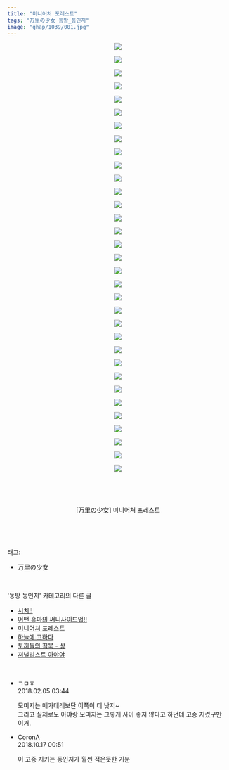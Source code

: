 ```yaml
---
title: "미니어처 포레스트"
tags: "万里の少女 동방_동인지"
image: "ghap/1039/001.jpg"
---
```

<div class="article">
<p style="text-align: center; clear: none; float: none;"><img src="{{ site.nasurl }}/ghap/1039/001.jpg"/></p>
<p style="text-align: center; clear: none; float: none;"><img src="{{ site.nasurl }}/ghap/1039/002.jpg"/></p>
<p style="text-align: center; clear: none; float: none;"><img src="{{ site.nasurl }}/ghap/1039/003.jpg"/></p>
<p style="text-align: center; clear: none; float: none;"><img src="{{ site.nasurl }}/ghap/1039/004.jpg"/></p>
<p style="text-align: center; clear: none; float: none;"><img src="{{ site.nasurl }}/ghap/1039/005.jpg"/></p>
<p style="text-align: center; clear: none; float: none;"><img src="{{ site.nasurl }}/ghap/1039/006.jpg"/></p>
<p style="text-align: center; clear: none; float: none;"><img src="{{ site.nasurl }}/ghap/1039/007.jpg"/></p>
<p style="text-align: center; clear: none; float: none;"><img src="{{ site.nasurl }}/ghap/1039/008.jpg"/></p>
<p style="text-align: center; clear: none; float: none;"><img src="{{ site.nasurl }}/ghap/1039/009.jpg"/></p>
<p style="text-align: center; clear: none; float: none;"><img src="{{ site.nasurl }}/ghap/1039/010.jpg"/></p>
<p style="text-align: center; clear: none; float: none;"><img src="{{ site.nasurl }}/ghap/1039/011.jpg"/></p>
<p style="text-align: center; clear: none; float: none;"><img src="{{ site.nasurl }}/ghap/1039/012.jpg"/></p>
<p style="text-align: center; clear: none; float: none;"><img src="{{ site.nasurl }}/ghap/1039/013.jpg"/></p>
<p style="text-align: center; clear: none; float: none;"><img src="{{ site.nasurl }}/ghap/1039/014.jpg"/></p>
<p style="text-align: center; clear: none; float: none;"><img src="{{ site.nasurl }}/ghap/1039/015.jpg"/></p>
<p style="text-align: center; clear: none; float: none;"><img src="{{ site.nasurl }}/ghap/1039/016.jpg"/></p>
<p style="text-align: center; clear: none; float: none;"><img src="{{ site.nasurl }}/ghap/1039/017.jpg"/></p>
<p style="text-align: center; clear: none; float: none;"><img src="{{ site.nasurl }}/ghap/1039/018.jpg"/></p>
<p style="text-align: center; clear: none; float: none;"><img src="{{ site.nasurl }}/ghap/1039/019.jpg"/></p>
<p style="text-align: center; clear: none; float: none;"><img src="{{ site.nasurl }}/ghap/1039/020.jpg"/></p>
<p style="text-align: center; clear: none; float: none;"><img src="{{ site.nasurl }}/ghap/1039/021.jpg"/></p>
<p style="text-align: center; clear: none; float: none;"><img src="{{ site.nasurl }}/ghap/1039/022.jpg"/></p>
<p style="text-align: center; clear: none; float: none;"><img src="{{ site.nasurl }}/ghap/1039/023.jpg"/></p>
<p style="text-align: center; clear: none; float: none;"><img src="{{ site.nasurl }}/ghap/1039/024.jpg"/></p>
<p style="text-align: center; clear: none; float: none;"><img src="{{ site.nasurl }}/ghap/1039/025.jpg"/></p>
<p style="text-align: center; clear: none; float: none;"><img src="{{ site.nasurl }}/ghap/1039/026.jpg"/></p>
<p style="text-align: center; clear: none; float: none;"><img src="{{ site.nasurl }}/ghap/1039/027.jpg"/></p>
<p style="text-align: center; clear: none; float: none;"><img src="{{ site.nasurl }}/ghap/1039/028.jpg"/></p>
<p style="text-align: center; clear: none; float: none;"><img src="{{ site.nasurl }}/ghap/1039/029.jpg"/></p>
<p style="text-align: center; clear: none; float: none;"><img src="{{ site.nasurl }}/ghap/1039/030.jpg"/></p>
<p style="text-align: center; clear: none; float: none;"><img src="{{ site.nasurl }}/ghap/1039/031.jpg"/></p>
<p style="text-align: center; clear: none; float: none;"><img src="{{ site.nasurl }}/ghap/1039/032.jpg"/></p>
<p style="text-align: center; clear: none; float: none;"><img src="{{ site.nasurl }}/ghap/1039/033.jpg"/></p>
<p style="text-align: center; clear: none; float: none;"><br/></p>
<p style="text-align: center; clear: none; float: none;"><br/></p>
<p style="text-align: center; clear: none; float: none;">[万里の少女] 미니어처 포레스트</p>
<p><br/></p>
</div><br/>
<div class="tagTrail">
<p>태그: </p>
<ul>
<li>万里の少女</li>
</ul>
</div><br/>
<div class="another">
<p>'동방 동인지' 카테고리의 다른 글</p>
<ul>
<li><a href="/2016-07-23-ghap_1041">서치!!</a></li>
<li><a href="/2016-07-23-ghap_1040">어떤 홍마의 써니사이드업!!</a></li>
<li><a href="/2016-07-23-ghap_1039">미니어처 포레스트</a></li>
<li><a href="/2016-07-23-ghap_1038">하늘에 고하다</a></li>
<li><a href="/2016-07-23-ghap_1037">토끼들의 침묵 - 상</a></li>
<li><a href="/2016-07-23-ghap_1035">저널리스트 아야야</a></li>
</ul>
</div><br/>
<div class="cb_module cb_fluid">
<div class="cb_wrt cb_profile">
<div class="comment">
<ul>
<li class="cb_thumb_off" id="comment15192039">
<div class="cb_comment_area">
<div class="cb_info_area">
<div class="cb_section">
<span class="cb_nick_name">ㄱㅁㅎ</span>
</div>
<div class="cb_section">
<span class="cb_date">2018.02.05 03:44 </span>
</div>
</div>
<div class="cb_dsc_comment">
<p class="cb_dsc">
											모미지는 메가데레보단 이쪽이 더 낫지~<br/>
그리고 실제로도 아야랑 모미지는 그렇게 사이 좋지 않다고 하던데 고증 지켰구만 이거.
										</p>
</div>
</div></li>
<li class="cb_thumb_off" id="comment15356853">
<div class="cb_comment_area">
<div class="cb_info_area">
<div class="cb_section">
<span class="cb_nick_name">CoronA</span>
</div>
<div class="cb_section">
<span class="cb_date">2018.10.17 00:51 </span>
</div>
</div>
<div class="cb_dsc_comment">
<p class="cb_dsc">
											이 고증 지키는 동인지가 훨씬 적은듯한 기분
										</p>
</div>
</div></li>
</ul>
</div>
</div><!-- commentList close -->
</div><br/>
